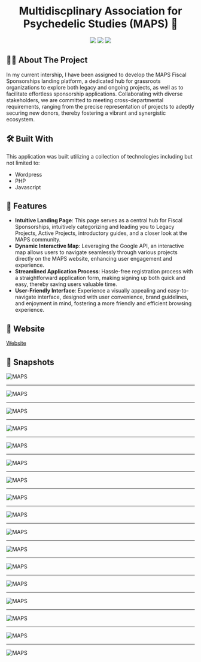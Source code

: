 <h1 align="center">Multidiscplinary Association for Psychedelic Studies (MAPS) 🪬</h1>

<p align="center">
<a href="https://github.com/wagertg/Portfolio"><img src="https://img.shields.io/badge/-Back%20to%20Portfolio-grey?style=flat"/></a>
<a href="https://www.linkedin.com/in/traviswager/"><img src="https://img.shields.io/badge/-LinkedIn-blue?style=flat&logo=LinkedIn&logoColor=white"/></a>
<a href="mailto:traviswager@gmail.com"><img src="https://img.shields.io/badge/-Email-c14438?style=flat&logo=Gmail&logoColor=white"/></a>
</p>

## 👨‍💻 About The Project

In my current intership, I have been assigned to develop the MAPS Fiscal Sponsorships landing platform, a dedicated hub for grassroots organizations to explore both legacy and ongoing projects, as well as to facilitate effortless sponsorship applications. Collaborating with diverse stakeholders, we are committed to meeting cross-departmental requirements, ranging from the precise representation of projects to adeptly securing new donors, thereby fostering a vibrant and synergistic ecosystem.

## 🛠️ Built With

This application was built utilizing a collection of technologies including but not limited to:

* Wordpress
* PHP
* Javascript


## 📖 Features

* **Intuitive Landing Page**: This page serves as a central hub for Fiscal Sponsorships, intuitively categorizing and leading you to Legacy Projects, Active Projects, introductory guides, and a closer look at the MAPS community.
* **Dynamic Interactive Map**: Leveraging the Google API, an interactive map allows users to navigate seamlessly through various projects directly on the MAPS website, enhancing user engagement and experience.
* **Streamlined Application Process**: Hassle-free registration process with a straightforward application form, making signing up both quick and easy, thereby saving users valuable time.
* **User-Friendly Interface**: Experience a visually appealing and easy-to-navigate interface, designed with user convenience, brand guidelines, and enjoyment in mind, fostering a more friendly and efficient browsing experience.

## 🔗 Website

[Website](https://maps.org/fiscal-sponsorships/)

## 📸 Snapshots

![MAPS](./Screenshots/fiscal-1.jpg)

---

![MAPS](./Screenshots/fiscal-2.jpg)

---

![MAPS](./Screenshots/fiscal-3.jpg)

---

![MAPS](./Screenshots/fiscal-4.jpg)

---

![MAPS](./Screenshots/legacy-1.jpg)

---

![MAPS](./Screenshots/legacy-2.jpg)

---

![MAPS](./Screenshots/legacy-3.jpg)

---

![MAPS](./Screenshots/legacy-4.jpg)

---

![MAPS](./Screenshots/active-1.jpg)

---

![MAPS](./Screenshots/active-2.jpg)

---

![MAPS](./Screenshots/active-3.jpg)

---

![MAPS](./Screenshots/active-4.jpg)

---

![MAPS](./Screenshots/started-1.jpg)

---

![MAPS](./Screenshots/started-2.jpg)

---

![MAPS](./Screenshots/started-3.jpg)

---

![MAPS](./Screenshots/started-4.jpg)


---

![MAPS](./Screenshots/started-5.jpg)
